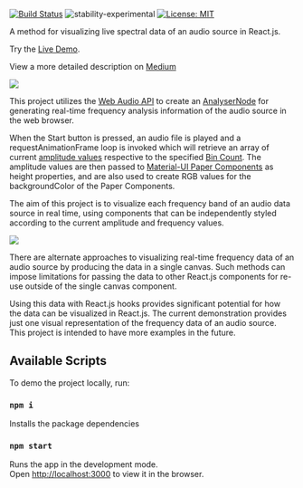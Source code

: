 [![Build Status](https://travis-ci.org/strengthmate/web-audio-fft-visualization-with-react-hooks.svg?branch=master)](https://travis-ci.org/strengthmate/web-audio-fft-visualization-with-react-hooks) ![stability-experimental](https://img.shields.io/badge/stability-experimental-orange.svg) [![License: MIT](https://img.shields.io/badge/License-MIT-yellow.svg)](https://opensource.org/licenses/MIT)

A method for visualizing live spectral data of an audio source in React.js.

Try the [Live Demo](https://strengthmate.github.io/web-audio-fft-visualization-with-react-hooks/).

View a more detailed description on [Medium](https://medium.com/@accomplish3d/using-react-ui-components-to-visualize-real-time-spectral-data-of-an-audio-source-17a498a6d8d7)

![](fft-react-2.gif)

This project utilizes the [Web Audio API](https://developer.mozilla.org/en-US/docs/Web/API/Web_Audio_API) to create an [AnalyserNode](https://developer.mozilla.org/en-US/docs/Web/API/AnalyserNode) for generating real-time frequency analysis information of the audio source in the web browser.

When the Start button is pressed, an audio file is played and a requestAnimationFrame loop is invoked which will retrieve an array of current [amplitude values](https://developer.mozilla.org/en-US/docs/Web/API/AnalyserNode/getByteFrequencyData) respective to the specified [Bin Count](https://developer.mozilla.org/en-US/docs/Web/API/AnalyserNode/frequencyBinCount). The amplitude values are then passed to [Material-UI Paper Components](https://material-ui.com/api/paper/) as height properties, and are also used to create RGB values for the backgroundColor of the Paper Components.

The aim of this project is to visualize each frequency band of an audio data source in real time, using components that can be independently styled according to the current amplitude and frequency values.

![](fft-react-1.gif)

There are alternate approaches to visualizing real-time frequency data of an audio source by producing the data in a single canvas. Such methods can impose limitations for passing the data to other React.js components for re-use outside of the single canvas component.

Using this data with React.js hooks provides significant potential for how the data can be visualized in React.js. The current demonstration provides just one visual representation of the frequency data of an audio source. This project is intended to have more examples in the future.




## Available Scripts

To demo the project locally, run:

### `npm i`

Installs the package dependencies

### `npm start`

Runs the app in the development mode.<br />
Open [http://localhost:3000](http://localhost:3000) to view it in the browser.
